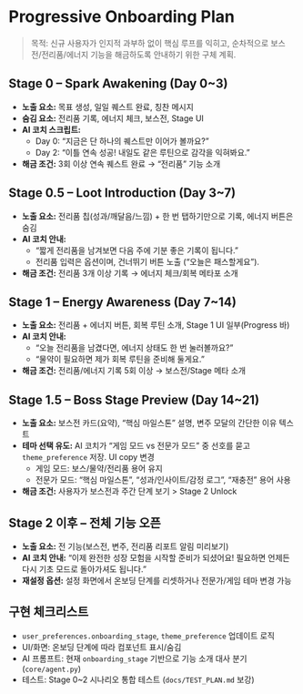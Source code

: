 # Progressive Onboarding Plan

> 목적: 신규 사용자가 인지적 과부하 없이 핵심 루프를 익히고, 순차적으로 보스전/전리품/에너지 기능을 해금하도록 안내하기 위한 구체 계획.

## Stage 0 – Spark Awakening (Day 0~3)
- **노출 요소:** 목표 생성, 일일 퀘스트 완료, 칭찬 메시지
- **숨김 요소:** 전리품 기록, 에너지 체크, 보스전, Stage UI
- **AI 코치 스크립트:**
  - Day 0: “지금은 단 하나의 퀘스트만 이어가 볼까요?”
  - Day 2: “이틀 연속 성공! 내일도 같은 루틴으로 감각을 익혀봐요.”
- **해금 조건:** 3회 이상 연속 퀘스트 완료 → “전리품” 기능 소개

## Stage 0.5 – Loot Introduction (Day 3~7)
- **노출 요소:** 전리품 칩(성과/깨달음/느낌) + 한 번 탭하기만으로 기록, 에너지 버튼은 숨김
- **AI 코치 안내:**
  - “짧게 전리품을 남겨보면 다음 주에 기분 좋은 기록이 됩니다.”
  - 전리품 입력은 옵션이며, 건너뛰기 버튼 노출 (“오늘은 패스할게요”).
- **해금 조건:** 전리품 3개 이상 기록 → 에너지 체크/회복 메타포 소개

## Stage 1 – Energy Awareness (Day 7~14)
- **노출 요소:** 전리품 + 에너지 버튼, 회복 루틴 소개, Stage 1 UI 일부(Progress 바)
- **AI 코치 안내:**
  - “오늘 전리품을 남겼다면, 에너지 상태도 한 번 눌러볼까요?”
  - “물약이 필요하면 제가 회복 루틴을 준비해 둘게요.”
- **해금 조건:** 전리품/에너지 기록 5회 이상 → 보스전/Stage 메타 소개

## Stage 1.5 – Boss Stage Preview (Day 14~21)
- **노출 요소:** 보스전 카드(요약), “핵심 마일스톤” 설명, 변주 모달의 간단한 이유 텍스트
- **테마 선택 유도:** AI 코치가 “게임 모드 vs 전문가 모드” 중 선호를 묻고 `theme_preference` 저장. UI copy 변경
  - 게임 모드: 보스/물약/전리품 용어 유지
  - 전문가 모드: “핵심 마일스톤”, “성과/인사이트/감정 로그”, “재충전” 용어 사용
- **해금 조건:** 사용자가 보스전과 주간 단계 보기 > Stage 2 Unlock

## Stage 2 이후 – 전체 기능 오픈
- **노출 요소:** 전 기능(보스전, 변주, 전리품 리포트 알림 미리보기)
- **AI 코치 안내:** “이제 완전한 성장 모험을 시작할 준비가 되셨어요! 필요하면 언제든 다시 기초 모드로 돌아가셔도 됩니다.”
- **재설정 옵션:** 설정 화면에서 온보딩 단계를 리셋하거나 전문가/게임 테마 변경 가능

## 구현 체크리스트
- `user_preferences.onboarding_stage`, `theme_preference` 업데이트 로직
- UI/화면: 온보딩 단계에 따라 컴포넌트 표시/숨김
- AI 프롬프트: 현재 `onboarding_stage` 기반으로 기능 소개 대사 분기(`core/agent.py`)
- 테스트: Stage 0~2 시나리오 통합 테스트 (`docs/TEST_PLAN.md` 보강)
